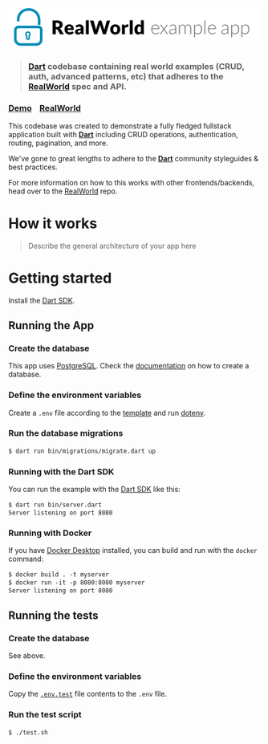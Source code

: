 # ![RealWorld Example App](logo.png)

> ### [Dart](https://dart.dev) codebase containing real world examples (CRUD, auth, advanced patterns, etc) that adheres to the [RealWorld](https://github.com/gothinkster/realworld) spec and API.


### [Demo](https://demo.realworld.io/)&nbsp;&nbsp;&nbsp;&nbsp;[RealWorld](https://github.com/gothinkster/realworld)


This codebase was created to demonstrate a fully fledged fullstack application built with **[Dart](https://github.com/dart-lang/shelf)** including CRUD operations, authentication, routing, pagination, and more.

We've gone to great lengths to adhere to the **[Dart](https://dart.dev/community)** community styleguides & best practices.

For more information on how to this works with other frontends/backends, head over to the [RealWorld](https://github.com/gothinkster/realworld) repo.


# How it works

> Describe the general architecture of your app here

# Getting started

Install the [Dart SDK](https://dart.dev/get-dart).

## Running the App

### Create the database

This app uses [PostgreSQL](https://www.postgresql.org/). Check the [documentation](https://www.postgresql.org/docs/current/app-createdb.html) 
on how to create a database.

### Define the environment variables

Create a `.env` file according to the [template](.env.template) and run 
[dotenv](https://github.com/mockturtl/dotenv).

### Run the database migrations

```bash
$ dart run bin/migrations/migrate.dart up
```

### Running with the Dart SDK

You can run the example with the [Dart SDK](https://dart.dev/get-dart)
like this:

```
$ dart run bin/server.dart
Server listening on port 8080
```

### Running with Docker

If you have [Docker Desktop](https://www.docker.com/get-started) installed, you
can build and run with the `docker` command:

```
$ docker build . -t myserver
$ docker run -it -p 8080:8080 myserver
Server listening on port 8080
```

## Running the tests

### Create the database

See above.

### Define the environment variables

Copy the [`.env.test`](./.env.test) file contents to the `.env` file.

### Run the test script

```
$ ./test.sh
```
